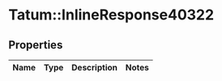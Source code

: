 # Tatum::InlineResponse40322

## Properties
Name | Type | Description | Notes
------------ | ------------- | ------------- | -------------

